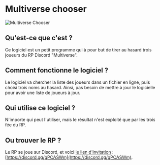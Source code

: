 # Multiverse chooser

![Multiverse Chooser](https://cdn.discordapp.com/attachments/558300237970669590/561659596742328322/unknown.png)

## Qu'est-ce que c'est ?
Ce logiciel est un petit programme qui à pour but de tirer au hasard trois joueurs du RP Discord "Multiverse".

## Comment fonctionne le logiciel ? 
Le logiciel va chercher la liste des joueurs dans un fichier en ligne, puis choisi trois noms au hasard. Ainsi, pas besoin de mettre à jour le logicielle pour avoir une liste de joueurs à jour.

## Qui utilise ce logiciel ? 
N'importe qui peut l'utiliser, mais le résultat n'est exploité que par les trois fée du RP.

## Ou trouver le RP ?
Le RP se joue sur Discord, et voici [le lien d'invitation](https://discord.gg/gPCASWm) : [https://discord.gg/gPCASWm](https://discord.gg/gPCASWm).
